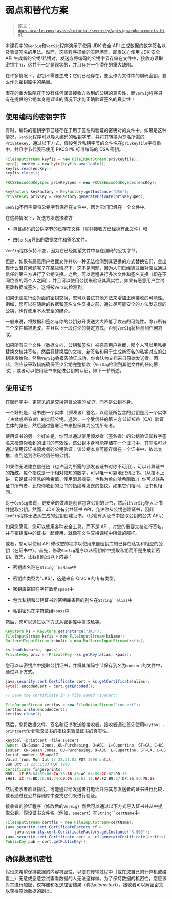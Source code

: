 # 弱点和替代方案

> 原文：[`docs.oracle.com/javase/tutorial/security/apisign/enhancements.html`](https://docs.oracle.com/javase/tutorial/security/apisign/enhancements.html)

本课程中的`GenSig`和`VerSig`程序演示了使用 JDK 安全 API 生成数据的数字签名以及验证签名的用法。然而，这些程序描绘的实际场景，即发送方使用 JDK 安全 API 生成新的公钥/私钥对，发送方将编码的公钥字节存储在文件中，接收方读取密钥字节，这并不一定是现实的，并且存在一个潜在的重大缺陷。

在许多情况下，密钥不需要生成；它们已经存在，要么作为文件中的编码密钥，要么作为密钥库中的条目。

潜在的重大缺陷在于没有任何保证接收方收到的公钥的真实性，而`VerSig`程序只有在提供的公钥本身是*真实*的情况下才能正确验证签名的真实性！

## 使用编码的密钥字节

有时，编码的密钥字节已经存在于用于签名和验证的密钥对的文件中。如果是这种情况，`GenSig`程序可以导入编码的私钥字节，并将其转换为签名所需的`PrivateKey`，通过以下方式，假设包含私钥字节的文件名在`privkeyfile`字符串中，并且字节代表已使用 PKCS #8 标准编码的 DSA 密钥。

```java
FileInputStream keyfis = new FileInputStream(privkeyfile);
byte[] encKey = new byte[keyfis.available()];
keyfis.read(encKey);
keyfis.close();

PKCS8EncodedKeySpec privKeySpec = new PKCS8EncodedKeySpec(encKey);

KeyFactory keyFactory = KeyFactory.getInstance("DSA");
PrivateKey privKey = keyFactory.generatePrivate(privKeySpec);

```

`GenSig`不再需要将公钥字节保存在文件中，因为它们已经在一个文件中。

在这种情况下，发送方发送接收方

+   包含编码的公钥字节的已存在文件（除非接收方已经拥有此文件）和

+   由`GenSig`导出的数据文件和签名文件。

`VerSig`程序保持不变，因为它已经期望文件中存在编码的公钥字节。

但是，如果有恶意用户拦截文件并以一种无法检测到其更换的方式替换它们，会出现什么潜在问题呢？在某些情况下，这不是问题，因为人们已经通过面对面或通过信任的第三方进行了公钥交换。之后，可以远程进行多次文件和签名交换（即在不同位置的两个人之间），并且可以使用公钥来验证其真实性。如果有恶意用户尝试更改数据或签名，这将被`VerSig`检测到。

如果无法进行面对面的密钥交换，您可以尝试其他方法来增加正确接收的可能性。例如，您可以在随后的数据和签名文件交换之前，通过尽可能安全的方法发送您的公钥，也许使用不太安全的媒介。

一般来说，将数据和签名与你的公钥分开发送大大降低了攻击的可能性。除非所有三个文件都被更改，并且以下一段讨论的特定方式，否则`VerSig`将检测到任何篡改。

如果所有三个文件（数据文档、公钥和签名）被恶意用户拦截，那个人可以用私钥替换文档并签名，然后将替换后的文档、新签名和用于生成新签名的私钥对应的公钥转发给你。然后`VerSig`会报告验证成功，你会认为文档来自原始发送者。因此，你应该采取措施确保至少公钥完整接收（`VerSig`检测到其他文件的任何篡改），或者可以使用证书来促进公钥的认证，如下一节所述。

## 使用证书

在密码学中，更常见的是交换包含公钥的*证书*，而不是公钥本身。

一个好处是，证书由一个实体（*颁发者*）签名，以验证所包含的公钥是另一个实体（*主体*或*所有者*）的实际公钥。通常，一个受信任的第三方*认证机构*（CA）验证主体的身份，然后通过签署证书来担保其为公钥所有者。

使用证书的另一个好处是，你可以通过使用颁发者（签名者）的公钥验证其数字签名来检查你收到的证书的有效性，该公钥本身可能存储在一个证书中，其签名可以通过使用该证书颁发者的公钥验证；该公钥本身可能存储在一个证书中，依此类推，直到达到你已经信任的公钥。

如果你无法建立信任链（也许因为所需的颁发者证书对你不可用），可以计算证书的**指纹**。每个指纹是一个相对较短的数字，可以唯一可靠地识别证书。（从技术上讲，它是证书信息的哈希值，使用消息摘要，也称为单向哈希函数。）你可以联系证书所有者，比较你收到的证书的指纹与发送的指纹。如果它们相同，证书也相同。

对于`GenSig`来说，更安全的做法是创建包含公钥的证书，然后让`VerSig`导入证书并提取公钥。然而，JDK 没有公共证书 API，允许你从公钥创建证书，因此`GenSig`程序无法从生成的公钥创建证书。（尽管有从证书中提取公钥的公共 API。）

如果您愿意，您可以使用各种安全工具，而不是 API，对您的重要文档进行签名，并与密钥库中的证书一起使用，就像在文件交换课程中所做的那样。

或者，您可以使用 API 修改您的程序以使用来自密钥库的已存在私钥和相应的公钥（在证书中）。首先，修改`GenSig`程序以从密钥库中提取私钥而不是生成新密钥。首先，让我们假设以下内容：

+   密钥库名称在`String``ksName`中

+   密钥库类型为"JKS"，这是来自 Oracle 的专有类型。

+   密钥库密码在字符数组`spass`中

+   包含私钥和公钥证书的密钥库条目的别名在`String``alias`中

+   私钥密码在字符数组`kpass`中

然后，您可以通过以下方式从密钥库中提取私钥。

```java
KeyStore ks = KeyStore.getInstance("JKS");
FileInputStream ksfis = new FileInputStream(ksName); 
BufferedInputStream ksbufin = new BufferedInputStream(ksfis);

ks.load(ksbufin, spass);
PrivateKey priv = (PrivateKey) ks.getKey(alias, kpass);

```

您可以从密钥库中提取公钥证书，并将其编码字节保存到名为`suecert`的文件中，通过以下方式。

```java
java.security.cert.Certificate cert = ks.getCertificate(alias);
byte[] encodedCert = cert.getEncoded();

// Save the certificate in a file named "suecert" 

FileOutputStream certfos = new FileOutputStream("suecert");
certfos.write(encodedCert);
certfos.close();

```

然后，您将数据文件、签名和证书发送给接收者。接收者通过首先使用`keytool -printcert`命令获取证书的指纹来验证证书的真实性。

```java
keytool -printcert -file suecert
Owner: CN=Susan Jones, OU=Purchasing, O=ABC, L=Cupertino, ST=CA, C=US
Issuer: CN=Susan Jones, OU=Purchasing, O=ABC, L=Cupertino, ST=CA, C=US
Serial number: 35aaed17
Valid from: Mon Jul 13 22:31:03 PDT 1998 until:
Sun Oct 11 22:31:03 PDT 1998
Certificate fingerprints:
MD5:  1E:B8:04:59:86:7A:78:6B:40:AC:64:89:2C:0F:DD:13
SHA1: 1C:79:BD:26:A1:34:C0:0A:30:63:11:6A:F2:B9:67:DF:E5:8D:7B:5E

```

然后接收者验证指纹，可能通过给发送者打电话并将其与发送者的证书进行比较，或者通过在公共存储库中查找它们来进行验证。

接收者的验证程序（修改后的`VerSig`）然后可以通过以下方式导入证书并从中提取公钥，假设证书文件名（例如，`suecert`）在`String``certName`中。

```java
FileInputStream certfis = new FileInputStream(certName);
java.security.cert.CertificateFactory cf =
    java.security.cert.CertificateFactory.getInstance("X.509");
java.security.cert.Certificate cert =  cf.generateCertificate(certfis);
PublicKey pub = cert.getPublicKey();

```

## 确保数据机密性

假设您希望保持数据的内容机密性，以便在传输过程中（或在您自己的计算机或磁盘上）无意或恶意尝试查看数据的人无法这样做。为了保持数据的机密性，您应该对其进行加密，仅存储和发送加密结果（称为*ciphertext*）。接收者可以解密密文以获得原始数据的副本。
